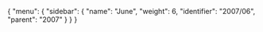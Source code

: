 {
  "menu": {
    "sidebar": {
      "name": "June",
      "weight": 6,
      "identifier": "2007/06",
      "parent": "2007"
    }
  }
}
